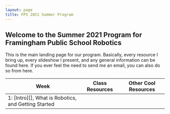 ```yaml
---
layout: page
title: FPS 2021 Summer Program
---
```

## Welcome to the Summer 2021 Program for Framingham Public School Robotics

This is the main landing page for our program. Basically, every resource I bring up, every slideshow I present, and any general information can be found here. If you ever feel the need to send me an email, you can also do so from here.

| Week | Class Resources | Other Cool Resources |
| ----- | --------------- | --------------------|
| 1: [Intro][], What is Robotics, and Getting Started |
